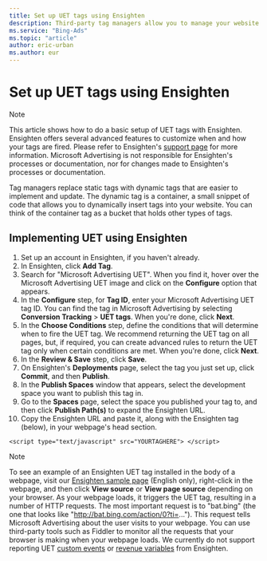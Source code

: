 ```yaml
---
title: Set up UET tags using Ensighten
description: Third-party tag managers allow you to manage your website tags in one place. Learn how to set up UET tags using Ensighten.
ms.service: "Bing-Ads"
ms.topic: "article"
author: eric-urban
ms.author: eur
---
```


# Set up UET tags using Ensighten

> [!NOTE]
> This article shows how to do a basic setup of UET tags with Ensighten. Ensighten offers several advanced features to customize when and how your tags are fired. Please refer to Ensighten's [support page](https://go.microsoft.com/fwlink?LinkId=2010454) for more information.
> Microsoft Advertising is not responsible for Ensighten's processes or documentation, nor for changes made to Ensighten's processes or documentation.

Tag managers replace static tags with dynamic tags that are easier to implement and update. The dynamic tag is a container, a small snippet of code that allows you to dynamically insert tags into your website. You can think of the container tag as a bucket that holds other types of tags.

## Implementing UET using Ensighten

1. Set up an account in Ensighten, if you haven't already.
1. In Ensighten, click **Add Tag**.
1. Search for "Microsoft Advertising UET". When you find it, hover over the Microsoft Advertising UET image and click on the **Configure** option that appears.
1. In the **Configure** step, for **Tag ID**, enter your Microsoft Advertising UET tag ID. You can find the tag in Microsoft Advertising by selecting **Conversion Tracking**&nbsp;&gt;&nbsp;**UET tags**. When you're done, click **Next**.
1. In the **Choose Conditions** step, define the conditions that will determine when to fire the UET tag. We recommend returning the UET tag on all pages, but, if required, you can create advanced rules to return the UET tag only when certain conditions are met. When you're done, click **Next**.
1. In the **Review &amp; Save** step, click **Save**.
1. On Ensighten's **Deployments** page, select the tag you just set up, click **Commit**, and then **Publish**.
1. In the **Publish Spaces** window that appears, select the development space you want to publish this tag in.
1. Go to the **Spaces** page, select the space you published your tag to, and then click **Publish Path(s)** to expand the Ensighten URL.
1. Copy the Ensighten URL and paste it, along with the Ensighten tag (below), in your webpage's head section.
```
<script type="text/javascript" src="YOURTAGHERE"> </script>
```

> [!NOTE]
> To see an example of an Ensighten UET tag installed in the body of a webpage, visit our [Ensighten sample page](https://go.microsoft.com/fwlink?LinkId=2010479) (English only), right-click in the webpage, and then click **View source** or **View page source** depending on your browser.
> As your webpage loads, it triggers the UET tag, resulting in a number of HTTP requests. The most important request is to "bat.bing" (the one that looks like "http://bat.bing.com/action/0?ti=..."). This request tells Microsoft Advertising  about the user visits to your webpage. You can use third-party tools such as Fiddler to monitor all the requests that your browser is making when your webpage loads.
> We currently do not support reporting UET [custom events](./hlp_BA_CONC_UETv2CustomEvent.md) or [revenue variables](./hlp_BA_CONC_UETv2RevenueVariables.md) from Ensighten.


